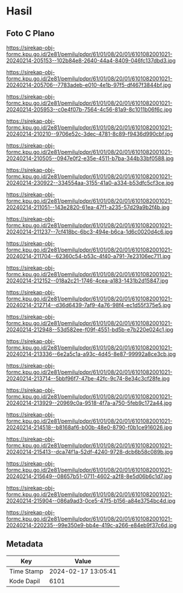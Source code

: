 # Hasil

## Foto C Plano

https://sirekap-obj-formc.kpu.go.id/2e81/pemilu/pdpr/61/01/08/20/01/6101082001021-20240214-205153--102b84e8-2640-44a4-8409-046fc137dbd3.jpg

https://sirekap-obj-formc.kpu.go.id/2e81/pemilu/pdpr/61/01/08/20/01/6101082001021-20240214-205706--7783adeb-e010-4e1b-97f5-df467f3844bf.jpg

https://sirekap-obj-formc.kpu.go.id/2e81/pemilu/pdpr/61/01/08/20/01/6101082001021-20240214-205953--c0e4f07b-7564-4c56-81a9-8c1011b06f6c.jpg

https://sirekap-obj-formc.kpu.go.id/2e81/pemilu/pdpr/61/01/08/20/01/6101082001021-20240214-210210--9706e52c-3dec-4781-8c89-f9436d990cbf.jpg

https://sirekap-obj-formc.kpu.go.id/2e81/pemilu/pdpr/61/01/08/20/01/6101082001021-20240214-210505--0947e0f2-e35e-4511-b7ba-344b33bf0588.jpg

https://sirekap-obj-formc.kpu.go.id/2e81/pemilu/pdpr/61/01/08/20/01/6101082001021-20240214-230922--334554aa-3155-41a0-a334-b53dfc5cf3ce.jpg

https://sirekap-obj-formc.kpu.go.id/2e81/pemilu/pdpr/61/01/08/20/01/6101082001021-20240214-211051--143e2820-61ea-47f1-a235-57d29a9b2f4b.jpg

https://sirekap-obj-formc.kpu.go.id/2e81/pemilu/pdpr/61/01/08/20/01/6101082001021-20240214-211237--7cf418bc-6bc3-494e-b6ca-1d6c0020d4c6.jpg

https://sirekap-obj-formc.kpu.go.id/2e81/pemilu/pdpr/61/01/08/20/01/6101082001021-20240214-211704--62360c54-b53c-4f40-a791-7e23106ec711.jpg

https://sirekap-obj-formc.kpu.go.id/2e81/pemilu/pdpr/61/01/08/20/01/6101082001021-20240214-212152--018a2c21-1746-4cea-a183-1431b2d15847.jpg

https://sirekap-obj-formc.kpu.go.id/2e81/pemilu/pdpr/61/01/08/20/01/6101082001021-20240214-212714--d36d6439-7af9-4a76-98f4-ec1d55f375e5.jpg

https://sirekap-obj-formc.kpu.go.id/2e81/pemilu/pdpr/61/01/08/20/01/6101082001021-20240214-212948--53d582ee-f09f-4551-bd5b-e7b220e024c1.jpg

https://sirekap-obj-formc.kpu.go.id/2e81/pemilu/pdpr/61/01/08/20/01/6101082001021-20240214-213336--6e2a5c1a-a93c-4d45-8e87-99992a8ce3cb.jpg

https://sirekap-obj-formc.kpu.go.id/2e81/pemilu/pdpr/61/01/08/20/01/6101082001021-20240214-213714--5bbf96f7-47be-42fc-9c74-8e34c3cf28fe.jpg

https://sirekap-obj-formc.kpu.go.id/2e81/pemilu/pdpr/61/01/08/20/01/6101082001021-20240214-213929--20969c0a-9518-4f7a-a750-5feb9c172a44.jpg

https://sirekap-obj-formc.kpu.go.id/2e81/pemilu/pdpr/61/01/08/20/01/6101082001021-20240214-214518--b8168af6-b00b-48e0-8790-f0b1ce916026.jpg

https://sirekap-obj-formc.kpu.go.id/2e81/pemilu/pdpr/61/01/08/20/01/6101082001021-20240214-215413--dca74f1a-52df-4240-9728-dcb6b58c089b.jpg

https://sirekap-obj-formc.kpu.go.id/2e81/pemilu/pdpr/61/01/08/20/01/6101082001021-20240214-215649--08657b51-0711-4602-a2f8-8e5d06b6c1d7.jpg

https://sirekap-obj-formc.kpu.go.id/2e81/pemilu/pdpr/61/01/08/20/01/6101082001021-20240214-215904--086a9ad3-0ce5-47f5-b156-a84e3754bc4d.jpg

https://sirekap-obj-formc.kpu.go.id/2e81/pemilu/pdpr/61/01/08/20/01/6101082001021-20240214-220235--99e350e9-bb4e-419c-a266-e84eb9f37c6d.jpg


## Metadata

| Key        | Value               |
| ---------- | ------------------- |
| Time Stamp | 2024-02-17 13:05:41 |
| Kode Dapil | 6101                |



